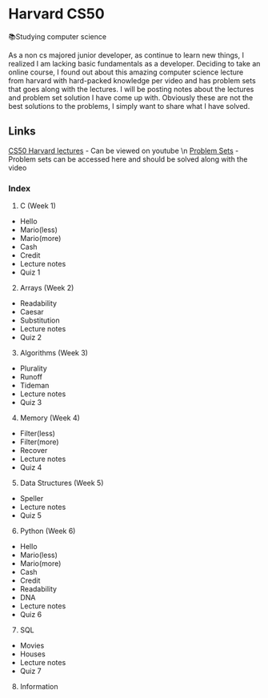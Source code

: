 # Harvard CS50

:books:Studying computer science

  As a non cs majored junior developer, as continue to learn new things, I realized I am lacking basic fundamentals as a developer. 
Deciding to take an online course, I found out about this amazing computer science lecture from harvard with hard-packed knowledge per 
video and has problem sets that goes along with the lectures. I will be posting notes about the lectures and problem set solution I have come up with. Obviously these are not the best solutions to the problems,
I simply want to share what I have solved. 

## Links

[CS50 Harvard lectures](https://www.youtube.com/playlist?list=PLhQjrBD2T381L3iZyDTxRwOBuUt6m1FnW) - Can be viewed on youtube \n
[Problem Sets](https://cs50.harvard.edu/college/) - Problem sets can be accessed here and should be solved along with the video

### Index

1. C (Week 1)
  * Hello
  * Mario(less)
  * Mario(more)
  * Cash
  * Credit
  * Lecture notes
  * Quiz 1
2. Arrays (Week 2)
  * Readability
  * Caesar
  * Substitution
  * Lecture notes
  * Quiz 2
3. Algorithms (Week 3)
  * Plurality
  * Runoff
  * Tideman
  * Lecture notes
  * Quiz 3
4. Memory (Week 4)
  * Filter(less)
  * Filter(more)
  * Recover
  * Lecture notes
  * Quiz 4
5. Data Structures (Week 5)
  * Speller
  * Lecture notes
  * Quiz 5
6. Python (Week 6)
  * Hello
  * Mario(less)
  * Mario(more)
  * Cash
  * Credit
  * Readability
  * DNA
  * Lecture notes
  * Quiz 6
7. SQL
  * Movies
  * Houses
  * Lecture notes
  * Quiz 7
8. Information 



